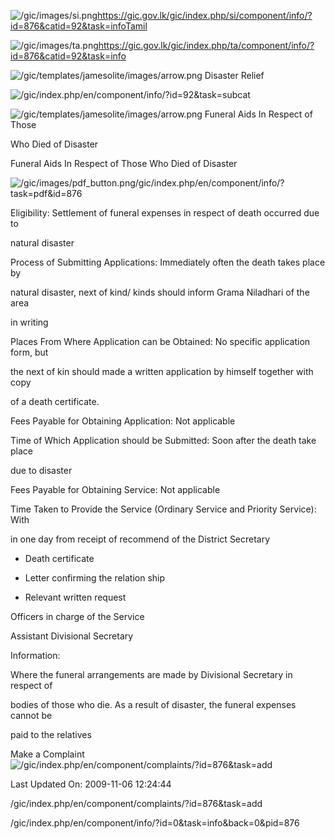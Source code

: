 <!-- Source: https://gic.gov.lk/gic/index.php/en/component/info/?id=876&catid=92&task=info -->

![/gic/images/si.png](/gic/images/si.png)https://gic.gov.lk/gic/index.php/si/component/info/?id=876&catid=92&task=infoTamil

![/gic/images/ta.png](/gic/images/ta.png)https://gic.gov.lk/gic/index.php/ta/component/info/?id=876&catid=92&task=info

![/gic/templates/jamesolite/images/arrow.png](/gic/templates/jamesolite/images/arrow.png) Disaster Relief

![/gic/index.php/en/component/info/?id=92&task=subcat](/gic/index.php/en/component/info/?id=92&task=subcat)

![/gic/templates/jamesolite/images/arrow.png](/gic/templates/jamesolite/images/arrow.png) Funeral Aids In Respect of Those

Who Died of Disaster

Funeral Aids In Respect of Those Who Died of Disaster

![/gic/images/pdf_button.png](/gic/images/pdf_button.png)/gic/index.php/en/component/info/?task=pdf&id=876

Eligibility: Settlement of funeral expenses in respect of death occurred due to

natural disaster

Process of Submitting Applications: Immediately often the death takes place by

natural disaster, next of kind/ kinds should inform Grama Niladhari of the area

in writing

Places From Where Application can be Obtained: No specific application form, but

the next of kin should made a written application by himself together with copy

of a death certificate.

Fees Payable for Obtaining Application: Not applicable

Time of Which Application should be Submitted: Soon after the death take place

due to disaster

Fees Payable for Obtaining Service: Not applicable

Time Taken to Provide the Service (Ordinary Service and Priority Service): With

in one day from receipt of recommend of the District Secretary

 * Death certificate

 * Letter confirming the relation ship

 * Relevant written request

Officers in charge of the Service

Assistant Divisional Secretary

Information:

Where the funeral arrangements are made by Divisional Secretary in respect of

bodies of those who die. As a result of disaster, the funeral expenses cannot be

paid to the relatives

Make a Complaint ![/gic/index.php/en/component/complaints/?id=876&task=add](/gic/index.php/en/component/complaints/?id=876&task=add)

Last Updated On: 2009-11-06 12:24:44

/gic/index.php/en/component/complaints/?id=876&task=add

/gic/index.php/en/component/info/?id=0&task=info&back=0&pid=876